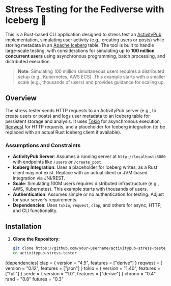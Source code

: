 # Stress Testing for the Fediverse with Iceberg 🗻

This is a Rust-based CLI application designed to stress test an [ActivityPub](https://www.w3.org/TR/activitypub/) implementation, simulating user activity (e.g., creating users or posts) while storing metadata in an [Apache Iceberg](https://iceberg.apache.org/) table. The tool is built to handle large-scale testing, with considerations for simulating up to **100 million concurrent users** using asynchronous programming, batch processing, and distributed execution.

> **Note**: Simulating 100 million simultaneous users requires a distributed setup (e.g., Kubernetes, AWS ECS). This example starts with a smaller scale (e.g., thousands of users) and provides guidance for scaling up.

## Overview

The stress tester sends HTTP requests to an ActivityPub server (e.g., to create users or posts) and logs user metadata to an Iceberg table for persistent storage and analysis. It uses [Tokio](https://tokio.rs/) for asynchronous execution, [Reqwest](https://crates.io/crates/reqwest) for HTTP requests, and a placeholder for Iceberg integration (to be replaced with an actual Rust Iceberg client if available).

### Assumptions and Constraints
- **ActivityPub Server**: Assumes a running server at `http://localhost:8080` with endpoints like `/users` or `/create_post`.
- **Iceberg Integration**: Uses a placeholder for Iceberg writes, as a Rust client may not exist. Replace with an actual client or JVM-based integration via JNI/REST.
- **Scale**: Simulating 100M users requires distributed infrastructure (e.g., AWS, Kubernetes). This example starts with thousands of users.
- **Authentication**: Assumes simple or no authentication for testing. Adjust for your server’s requirements.
- **Dependencies**: Uses `tokio`, `reqwest`, `clap`, and others for async, HTTP, and CLI functionality.

## Installation

1. **Clone the Repository**:
   ```bash
   git clone https://github.com/your-username/activitypub-stress-tester.git
   cd activitypub-stress-tester

[dependencies]
clap = { version = "4.5", features = ["derive"] }
reqwest = { version = "0.12", features = ["json"] }
tokio = { version = "1.40", features = ["full"] }
serde = { version = "1.0", features = ["derive"] }
chrono = "0.4"
rand = "0.8"
futures = "0.3"
